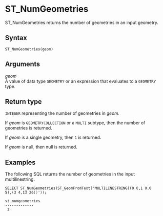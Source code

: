 # ST\_NumGeometries<a name="ST_NumGeometries-function"></a>

ST\_NumGeometries returns the number of geometries in an input geometry\. 

## Syntax<a name="ST_NumGeometries-function-syntax"></a>

```
ST_NumGeometries(geom)
```

## Arguments<a name="ST_NumGeometries-function-arguments"></a>

 *geom*   
A value of data type `GEOMETRY` or an expression that evaluates to a `GEOMETRY` type\. 

## Return type<a name="ST_NumGeometries-function-return"></a>

`INTEGER` representing the number of geometries in *geom*\. 

If *geom* is `GEOMETRYCOLLECTION` or a `MULTI` subtype, then the number of geometries is returned\. 

If *geom* is a single geometry, then `1` is returned\. 

If *geom* is null, then null is returned\. 

## Examples<a name="ST_NumGeometries-function-examples"></a>

The following SQL returns the number of geometries in the input multilinestring\. 

```
SELECT ST_NumGeometries(ST_GeomFromText('MULTILINESTRING((0 0,1 0,0 5),(3 4,13 26))'));
```

```
st_numgeometries
-------------
 2
```